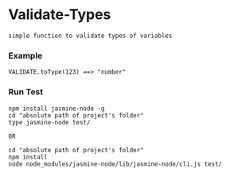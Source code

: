 # Validate-Types
`simple function to validate types of variables`
### Example
`VALIDATE.toType(123) ==> "number"`
### Run Test
```
npm install jasmine-node -g
cd "absolute path of project's folder"
type jasmine-node test/
```
`OR` 
```
cd "absolute path of project's folder"
npm install 
node node_modules/jasmine-node/lib/jasmine-node/cli.js test/
```

